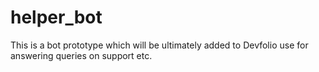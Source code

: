 # helper_bot
This is a bot prototype which will be ultimately added to Devfolio use for answering queries on support etc.
